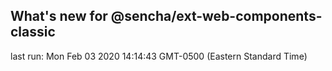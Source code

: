 ## What's new for @sencha/ext-web-components-classic

last run: Mon Feb 03 2020 14:14:43 GMT-0500 (Eastern Standard Time)
